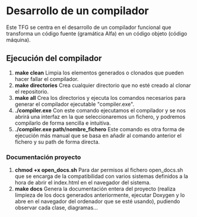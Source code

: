 # Desarrollo de un compilador

Este TFG se centra en el desarrollo de un compilador funcional que transforma un código fuente (gramática Alfa) en un código objeto (código máquina).

## Ejecución del compilador
1. **make clean**   Limpia los elementos generados o clonados que pueden hacer fallar el compilador.
2. **make directories** Crea cualquier directorio que no esté creado al clonar el repositorio.
3. **make all** Crea los directorios y ejecuta los comandos necesarios para generar el compilador ejecutable "compiler.exe".
4. **./compiler.exe**   Con este comando ejecutamos el compilador y se nos abrirá una interfaz en la que seleccionaremos un fichero, y podremos compilarlo de forma sencilla e intuitiva.
5. **./compiler.exe path/nombre_fichero** Este comando es otra forma de ejecución más manual que se basa en añadir al comando anterior el fichero y su path de forma directa.

### Documentación proyecto
1. **chmod +x open_docs.sh** Para dar permisos al fichero open_docs.sh que se encarga de la compatibilidad con varios sistemas definidos a la hora de abrir el index.html en el navegador del sistema.
2. **make docs** Genera la documentación entera del proyecto (realiza limpieza de los docs generados anteriormente, ejecutar Doxygen y lo abre en el navegador del ordenador que se esté usando), pudiendo observar cada clase, diagramas...
